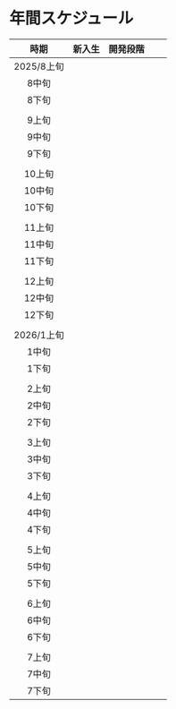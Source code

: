 # 年間スケジュール
|時期|新入生|開発段階|||
|:--:|:--:|:--:|:--:|:--:|
|2025/8上旬|||||
|8中旬|||||
|8下旬|||||
||||||
|9上旬|||||
|9中旬|||||
|9下旬|||||
||||||
|10上旬|||||
|10中旬|||||
|10下旬|||||
||||||
|11上旬|||||
|11中旬|||||
|11下旬|||||
||||||
|12上旬|||||
|12中旬|||||
|12下旬|||||
||||||
|2026/1上旬|||||
|1中旬|||||
|1下旬|||||
||||||
|2上旬|||||
|2中旬|||||
|2下旬|||||
||||||
|3上旬|||||
|3中旬|||||
|3下旬|||||
||||||
|4上旬|||||
|4中旬|||||
|4下旬|||||
||||||
|5上旬|||||
|5中旬|||||
|5下旬|||||
||||||
|6上旬|||||
|6中旬|||||
|6下旬|||||
||||||
|7上旬|||||
|7中旬|||||
|7下旬|||||

